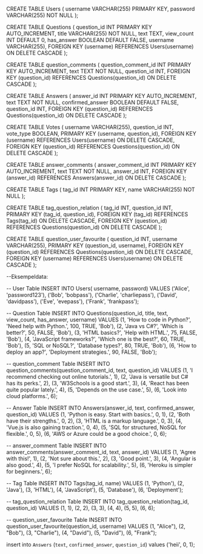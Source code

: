 CREATE TABLE Users (
    username VARCHAR(255) PRIMARY KEY,
    password VARCHAR(255) NOT NULL
);

CREATE TABLE Questions (
    question_id INT PRIMARY KEY AUTO_INCREMENT,
    title VARCHAR(255) NOT NULL,
    text TEXT,
    view_count INT DEFAULT 0,
    has_answer BOOLEAN DEFAULT FALSE,
    username VARCHAR(255),
    FOREIGN KEY (username) REFERENCES Users(username) ON DELETE CASCADE
);

CREATE TABLE question_comments (
    question_comment_id INT PRIMARY KEY AUTO_INCREMENT,
    text TEXT NOT NULL,
    question_id INT,
    FOREIGN KEY (question_id) REFERENCES Questions(question_id) ON DELETE CASCADE
);

CREATE TABLE Answers (
    answer_id INT PRIMARY KEY AUTO_INCREMENT,
    text TEXT NOT NULL,
    confirmed_answer BOOLEAN DEFAULT FALSE,
    question_id INT,
    FOREIGN KEY (question_id) REFERENCES Questions(question_id) ON DELETE CASCADE
);

CREATE TABLE Votes (
    username VARCHAR(255),
    question_id INT,
    vote_type BOOLEAN,
    PRIMARY KEY (username, question_id),
    FOREIGN KEY (username) REFERENCES Users(username) ON DELETE CASCADE,
    FOREIGN KEY (question_id) REFERENCES Questions(question_id) ON DELETE CASCADE
);

CREATE TABLE answer_comments (
    answer_comment_id INT PRIMARY KEY AUTO_INCREMENT,
    text TEXT NOT NULL,
    answer_id INT,
    FOREIGN KEY (answer_id) REFERENCES Answers(answer_id) ON DELETE CASCADE
);

CREATE TABLE Tags (
    tag_id INT PRIMARY KEY,
    name VARCHAR(255) NOT NULL
);

CREATE TABLE tag_question_relation (
    tag_id INT,
    question_id INT,
    PRIMARY KEY (tag_id, question_id),
    FOREIGN KEY (tag_id) REFERENCES Tags(tag_id) ON DELETE CASCADE,
    FOREIGN KEY (question_id) REFERENCES Questions(question_id) ON DELETE CASCADE
);

CREATE TABLE question_user_favourite (
    question_id INT,
    username VARCHAR(255),
    PRIMARY KEY (question_id, username),
    FOREIGN KEY (question_id) REFERENCES Questions(question_id) ON DELETE CASCADE,
    FOREIGN KEY (username) REFERENCES Users(username) ON DELETE CASCADE
);

--Eksempeldata:

-- User Table
INSERT INTO Users( username, password) VALUES 
('Alice', 'password123'),
('Bob', 'bobpass'),
('Charlie', 'charliepass'),
('David', 'davidpass'),
('Eve', 'evepass'),
('Frank', 'frankpass');

-- Question Table
INSERT INTO Questions(question_id, title, text, view_count, has_answer, username) VALUES 
(1, 'How to code in Python?', 'Need help with Python.', 100, TRUE, 'Bob'),
(2, 'Java vs C#?', 'Which is better?', 50, FALSE, 'Bob'),
(3, 'HTML basics?', 'Help with HTML.', 75, FALSE, 'Bob'),
(4, 'JavaScript frameworks?', 'Which one is the best?', 60, TRUE, 'Bob'),
(5, 'SQL or NoSQL?', 'Database types?', 80, TRUE, 'Bob'),
(6, 'How to deploy an app?', 'Deployment strategies.', 90, FALSE, 'Bob');

-- question_comment Table
INSERT INTO question_comments(question_comment_id, text, question_id) VALUES 
(1, 'I recommend checking out online tutorials.', 1),
(2, 'Java is versatile but C# has its perks.', 2),
(3, 'W3Schools is a good start.', 3),
(4, 'React has been quite popular lately.', 4),
(5, 'Depends on the use case.', 5),
(6, 'Look into cloud platforms.', 6);

-- Answer Table
INSERT INTO Answers(answer_id, text, confirmed_answer, question_id) VALUES 
(1, 'Python is easy. Start with basics.', 0, 1),
(2, 'Both have their strengths.', 0, 2),
(3, 'HTML is a markup language.', 0, 3),
(4, 'Vue.js is also gaining traction.', 0, 4),
(5, 'SQL for structured, NoSQL for flexible.', 0, 5),
(6, 'AWS or Azure could be a good choice.', 0, 6);

-- answer_comment Table
INSERT INTO answer_comments(answer_comment_id, text, answer_id) VALUES 
(1, 'Agree with this!', 1),
(2, 'Not sure about this.', 2),
(3, 'Good point.', 3),
(4, 'Angular is also good.', 4),
(5, 'I prefer NoSQL for scalability.', 5),
(6, 'Heroku is simpler for beginners.', 6);

-- Tag Table
INSERT INTO Tags(tag_id, name) VALUES 
(1, 'Python'),
(2, 'Java'),
(3, 'HTML'),
(4, 'JavaScript'),
(5, 'Database'),
(6, 'Deployment');

-- tag_question_relation Table
INSERT INTO tag_question_relation(tag_id, question_id) VALUES 
(1, 1),
(2, 2),
(3, 3),
(4, 4),
(5, 5),
(6, 6);

-- question_user_favourite Table
INSERT INTO question_user_favourite(question_id, username) VALUES 
(1, "Alice"),
(2, "Bob"),
(3, "Charlie"),
(4, "David"),
(5, "David"),
(6, "Frank");


insert into `Answers` (`text`, `confirmed_answer`, `question_id`) values ('heii', 0, 1);